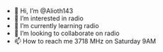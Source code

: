 - 👋 Hi, I’m @Alioth143
- 👀 I’m interested in radio
- 🌱 I’m currently learning radio
- 💞️ I’m looking to collaborate on radio
- 📫 How to reach me 3718 MHz on Saturday 9AM

<!---
Alioth143/Alioth143 is a ✨ special ✨ repository because its `README.md` (this file) appears on your GitHub profile.
You can click the Preview link to take a look at your changes.
--->
